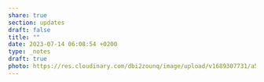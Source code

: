 ```yaml
---
share: true
section: updates
draft: false
title: ""
date: 2023-07-14 06:08:54 +0200
type: _notes
draft: true
photo: https://res.cloudinary.com/dbi2zounq/image/upload/v1689307731/a51oxk4z9x98ekxujh1s.jpg
---
```

